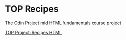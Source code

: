 # TOP Recipes

The Odin Project mid HTML fundamentals course project

[TOP Project: Recipes HTML](https://www.theodinproject.com/lessons/foundations-recipes)